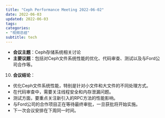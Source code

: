 ```yaml
---
title: "Ceph Performance Meeting 2022-06-02"
date: 2022-06-03
updated: 2022-06-03
tags:
categories:
- "视频总结"
subtitle: tech
---
```



- **会议主题**：Ceph存储系统相关讨论
- **主要议题**：包括对Ceph文件系统性能的优化、代码审查、测试以及与Ford公司合作等。

10. **会议结论**：
   - 优化Ceph文件系统性能，特别是针对小文件和大文件的不同处理方式。
   - 在代码审查中，需要关注线程安全和内存泄漏问题。
   - 测试方面，要重点关注新引入的RPC方法的性能影响。
   - 与Ford公司的合作项目正在等待最终审批，一旦获批将开始实施。
   - 下一次会议安排在下周同一时间。